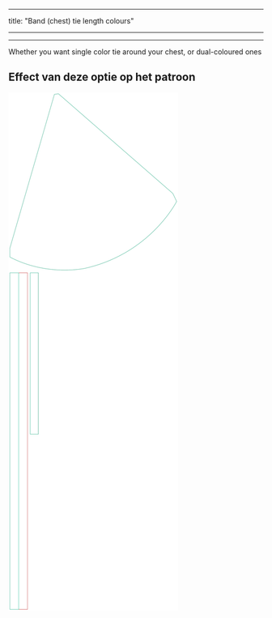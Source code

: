 - - -
title: "Band (chest) tie length colours"
- - -

---

Whether you want single color tie around your chest, or dual-coloured ones

## Effect van deze optie op het patroon

![Deze afbeelding toont het effect van deze optie door meerdere varianten die een andere waarde hebben voor deze optie te vervangen](bee_bandtiecolours_sample.svg "Effect van deze optie op het patroon")
